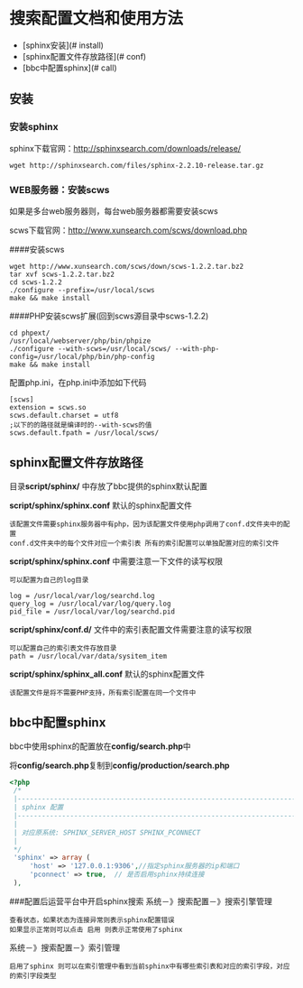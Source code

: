 # 搜索配置文档和使用方法

- [sphinx安装](# install)
- [sphinx配置文件存放路径](# conf)
- [bbc中配置sphinx](# call)

<a name="install"></a>
## 安装
### 安装sphinx
sphinx下载官网：http://sphinxsearch.com/downloads/release/

```
wget http://sphinxsearch.com/files/sphinx-2.2.10-release.tar.gz
```

### WEB服务器：安装scws
如果是多台web服务器则，每台web服务器都需要安装scws

scws下载官网：http://www.xunsearch.com/scws/download.php

####安装scws
```shell
wget http://www.xunsearch.com/scws/down/scws-1.2.2.tar.bz2
tar xvf scws-1.2.2.tar.bz2
cd scws-1.2.2
./configure --prefix=/usr/local/scws
make && make install
```
####PHP安装scws扩展(回到scws源目录中scws-1.2.2)
```shell
cd phpext/
/usr/local/webserver/php/bin/phpize
./configure --with-scws=/usr/local/scws/ --with-php-config=/usr/local/php/bin/php-config
make && make install
```
配置php.ini，在php.ini中添加如下代码
```
[scws]
extension = scws.so
scws.default.charset = utf8
;以下的的路径就是编译时的--with-scws的值
scws.default.fpath = /usr/local/scws/

```


<a name="conf"></a>
## sphinx配置文件存放路径
目录**script/sphinx/** 中存放了bbc提供的sphinx默认配置

**script/sphinx/sphinx.conf** 默认的sphinx配置文件
```
该配置文件需要sphinx服务器中有php，因为该配置文件使用php调用了conf.d文件夹中的配置
conf.d文件夹中的每个文件对应一个索引表 所有的索引配置可以单独配置对应的索引文件
```

**script/sphinx/sphinx.conf** 中需要注意一下文件的读写权限
```
可以配置为自己的log目录

log = /usr/local/var/log/searchd.log
query_log = /usr/local/var/log/query.log
pid_file = /usr/local/var/log/searchd.pid
```
**script/sphinx/conf.d/** 文件中的索引表配置文件需要注意的读写权限
```
可以配置自己的索引表文件存放目录
path = /usr/local/var/data/sysitem_item
```

**script/sphinx/sphinx_all.conf** 默认的sphinx配置文件
```
该配置文件是将不需要PHP支持，所有索引配置在同一个文件中
```

<a name="call"></a>
## bbc中配置sphinx
bbc中使用sphinx的配置放在**config/search.php**中

将**config/search.php**复制到**config/production/search.php**
```php
<?php
 /*
 |--------------------------------------------------------------------------
 | sphinx 配置
 |--------------------------------------------------------------------------
 |
 | 对应原系统: SPHINX_SERVER_HOST SPHINX_PCONNECT
 |
 */
 'sphinx' => array (
     'host' => '127.0.0.1:9306',//指定sphinx服务器的ip和端口
     'pconnect' => true,  // 是否启用sphinx持续连接
 ),

```

###配置后运营平台中开启sphinx搜索
系统－》搜索配置－》搜索引擎管理

```
查看状态，如果状态为连接异常则表示sphinx配置错误
如果显示正常则可以点击 启用 则表示正常使用了sphinx
```
系统－》搜索配置－》索引管理
```
启用了sphinx 则可以在索引管理中看到当前sphinx中有哪些索引表和对应的索引字段，对应的索引字段类型
```
